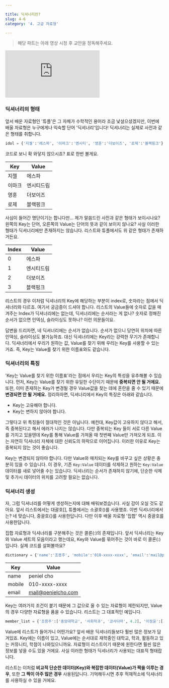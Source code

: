 ```yaml
---

title: 딕셔너리란?
slug: 4-6
category: '4. 고급 자료형'

---
```


> 해당 파트는 아래 영상 시청 후 교안을 정독해주세요.

<iframe class="w-full" style="aspect-ratio: 16 / 9;" src="https://www.youtube.com/embed/yW2MZzAyjmE" title="YouTube video player" frameborder="0" allow="accelerometer; autoplay; clipboard-write; encrypted-media; gyroscope; picture-in-picture" allowfullscreen></iframe>

### 딕셔너리의 형태

앞서 배운 자료형인 '튜플'은 그 자체가 수학적인 용어라 조금 낯설으셨겠지만, 이번에 배울 자료형은 누구에게나 익숙할 단어 '딕셔너리'입니다! 딕셔너리는 실제로 사전과 같은 형태를 취합니다.

```python
idol = {'지젤':'에스파', '이마크':'엔시티', '영훈':'더보이즈', '로제':'블랙핑크'}
```

코드로 보니 확 와닿지 않으시죠? 표로 한번 볼게요.

| Key    | Value      |
| ------ | ---------- |
| 지젤   | 에스파     |
| 이마크 | 엔시티드림 |
| 영훈   | 더보이즈   |
| 로제   | 블랙핑크   |

사심이 들어간 명단이기는 합니다만... 제가 말씀드린 사전과 같은 형태가 보이시나요? 왼쪽의 Key는 단어, 오른쪽의 Value는 단어의 뜻과 같이 보이지 않나요? 사실 이러한 형태가 딕셔너리에만 존재하지는 않습니다. 리스트와 튜플에서도 위 같은 형태가 존재하거든요.

| Index | Value      |
| ----- | ---------- |
| 0     | 에스파     |
| 1     | 엔시티드림 |
| 2     | 더보이즈   |
| 3     | 블랙핑크   |

리스트의 경우 이처럼 딕셔너리의 Key에 해당하는 부분이 index로, 숫자라는 점에서 딕셔너리와 다르죠. 여기서 궁금증이 드셔야 합니다. 리스트의 Value들에 숫자로 값을 매겨주는 Index가 딕셔너리에는 없는데, 딕셔너리에는 순서라는 게 없나? 숫자로 정해진 순서가 없으면 인덱싱, 슬라이싱도 못하나? 이런 의문들이요. 

답변을 드리자면, 네 딕셔너리에는 순서가 없습니다. 순서가 없으니 당연히 위치에 따른 인덱싱, 슬라이싱도 불가능하죠. 대신 딕셔너리에는 Key라는 강력한 무기가 존재합니다. 딕셔너리에서 우리가 원하는 값, Value를 찾기 위해 우리는 Key를 사용할 수 있는 거죠. 즉, Key는 Value를 찾기 위한 이름표와도 같습니다.

### 딕셔너리의 특징

'Key는 Value를 찾기 위한 이름표'라는 점에서 우리는 Key의 특성을 유추해볼 수 있습니다. 먼저, Key는 Value를 찾기 위한 유일한 수단이기 때문에 **중복되면 안 될 거에요.** 또한, 이미 존재하는 Key가 변경될 경우 Value값을 찾는 데에 혼란을 줄 수 있기 때문에 **변경되면 안 될 거에요.** 정리하자면, 딕셔너리에서 Key의 특징은 아래와 같습니다.

- Key는 고유해야 합니다.
- Key는 변하지 않아야 합니다.

그렇다고 위 특징들이 절대적인 것은 아닙니다. 예컨대, Key값이 고유하지 않다고 해서, 즉 중복된다고 해서 에러가 나지는 않습니다. 다만 중복되는 Key 들이 서로 다른 Value를 가지고 있을텐데 Key를 통해 Value를 가져올 때 첫번째 Value만 가져오게 되죠. 이는 자연히 딕셔너리 자체에 대한 신뢰도의 하락으로 이어집니다. 이러한 이유로 Key는 중복되지 않는 것이 좋습니다.

Key는 변경되지 않아야 합니다. 다만 Value와 매치되는 Key를 바꾸고 싶은 상황은 충분히 있을 수 있습니다. 이 경우, 기존 `Key:Value` 데이터를 삭제하고 원하는 `Key:Value` 데이터를 새로 넣어줄 수는 있습니다. 딕셔너리는 순서가 존재하지 않기에, 단순한 삭제 및 추가시 데이터의 위치를 고려할 필요는 없습니다.

### 딕셔너리 생성

자, 그럼 딕셔너리를 어떻게 생성하는지에 대해 배워보겠습니다. 사실 감이 오실 것도 같아요. 앞서 리스트에서는 대괄호[], 튜플에서는 소괄호()를 사용했죠. 이번 딕셔너리에서는? 네 맞습니다, 중괄호{}를 사용한답니다. 다만 이후 배울 자료형 '집합' 역시 중괄호를 사용한답니다.

집합 자료형과 딕셔너리를 구분해주는 것은 콜론(:)의 존재입니다. 앞서 딕셔너리는 Key와 Value 세트의 모음이라고 했는데요, Key와 Value를 묶어주는 것이 바로 이 콜론(:)입니다. 실제 코드를 살펴볼까요?

```python
dictionary = {'name':'조용주', 'mobile':'010-xxxx-xxxx', 'email':'mail@penielcho.com'}
```

| Key    | Value              |
| ------ | ------------------ |
| name   | peniel cho         |
| mobile | 010-xxxx-xxxx      |
| email  | mail@penielcho.com |

Key는 여러가지 조건이 붙기 때문에 그 값으로 올 수 있는 자료형이 제한되지만, Value의 경우 다양한 자료형을 품을 수 있습니다. 리스트는 그 대표적인 예입니다.

```python
member_list = {'조용주':['중앙대학교', '사회학과', '코사다마', 4.2], '이정윤':['중앙대학교', '문헌정보학과', '코사다마', 4.5]}
```

Value에 리스트가 들어가니 어떤가요? 앞서 배운 딕셔너리들보다 훨씬 많은 정보가 담겨있죠. Key에는 이름이 있고, Value에는 순서대로 재학중인 대학교, 학과, 활동하고 있는 커뮤니티, 학점이 나와있으니까요. 자료형이 리스트이기 때문에 원한다면 훨씬 많은 정보를 넣을 수도 있을 거에요. 사실 이러한 형태가 딕셔너리가 사용되는 대표적 형태랍니다.

리스트는 이처럼 **비교적 단순한 데이터(Key)와 복잡한 데이터(Value)가 짝을 이루는 경우**, 또한 **그 짝이 아주 많은 경우** 사용된답니다. 기억해두시면 추후 적재적소에 딕셔너리를 사용하실 수 있을 거에요.

